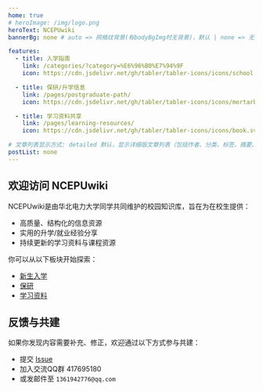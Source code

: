```yaml
---
home: true
# heroImage: /img/logo.png
heroText: NCEPUwiki
bannerBg: none # auto => 网格纹背景(有bodyBgImg时无背景)，默认 | none => 无 | '大图地址' | background: 自定义背景样式       提示：如发现文本颜色不适应你的背景时可以到palette.styl修改$bannerTextColor变量

features:
  - title: 入学指南
    link: /categories/?category=%E6%96%B0%E7%94%9F
    icon: https://cdn.jsdelivr.net/gh/tabler/tabler-icons/icons/school.svg

  - title: 保研/升学信息
    link: /pages/postgraduate-path/
    icon: https://cdn.jsdelivr.net/gh/tabler/tabler-icons/icons/mortarboard.svg

  - title: 学习资料共享
    link: /pages/learning-resources/
    icon: https://cdn.jsdelivr.net/gh/tabler/tabler-icons/icons/book.svg

# 文章列表显示方式: detailed 默认，显示详细版文章列表（包括作者、分类、标签、摘要、分页等）| simple => 显示简约版文章列表（仅标题和日期）| none 不显示文章列表
postList: none
---
```


## 欢迎访问 NCEPUwiki

NCEPUwiki是由华北电力大学同学共同维护的校园知识库，旨在为在校生提供：

- 高质量、结构化的信息资源  
- 实用的升学/就业经验分享  
- 持续更新的学习资料与课程资源

你可以从以下板块开始探索：

- [新生入学](/NCEPUwiki/categories/?category=%E6%96%B0%E7%94%9F)
- [保研](/pages/postgraduate-path/)
- [学习资料](/pages/learning-resources/)

## 反馈与共建

如果你发现内容需要补充、修正，欢迎通过以下方式参与共建：

- 提交 [Issue](https://github.com/NCEPUwiki/NCEPUwiki/issues)
- 加入交流QQ群 417695180
- 或发邮件至 `1361942776@qq.com`
